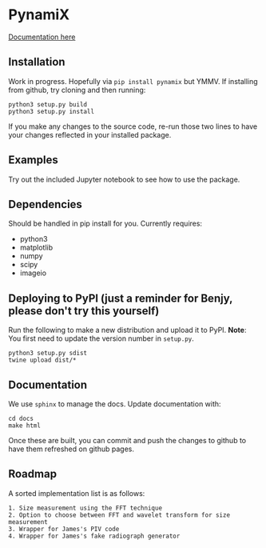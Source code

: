 # PynamiX

[Documentation here](https://pages.github.sydney.edu.au/scigem/pynamix/build/html/index.html)

## Installation
Work in progress. Hopefully via `pip install pynamix` but YMMV. If installing from github, try cloning and then running:
```
python3 setup.py build
python3 setup.py install
```
If you make any changes to the source code, re-run those two lines to have your changes reflected in your installed package.

## Examples
Try out the included Jupyter notebook to see how to use the package.

## Dependencies
Should be handled in pip install for you. Currently requires:
- python3
- matplotlib
- numpy
- scipy
- imageio

## Deploying to PyPI (just a reminder for Benjy, please don't try this yourself)
Run the following to make a new distribution and upload it to PyPI. **Note**: You first need to update the version number in `setup.py`.
```
python3 setup.py sdist
twine upload dist/*
```

## Documentation

We use `sphinx` to manage the docs. Update documentation with:
```
cd docs
make html
```
Once these are built, you can commit and push the changes to github to have them refreshed on github pages.

## Roadmap

A sorted implementation list is as follows:

    1. Size measurement using the FFT technique
    2. Option to choose between FFT and wavelet transform for size measurement
    3. Wrapper for James's PIV code
    4. Wrapper for James's fake radiograph generator
